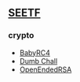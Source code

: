 
## [SEETF](https://play.seetf.sg)

### crypto

- [BabyRC4](https://github.com/Hed6eH0g/ctf/blob/main/2023/5babyrc4/README.md)
- [Dumb Chall](https://github.com/Hed6eH0g/ctf/blob/main/2023/seetf/crypto/dumb_chall/README.md)
- [OpenEndedRSA](https://github.com/Hed6eH0g/ctf/blob/main/2023/seetf/crypto/openendedrsa/README.md)
